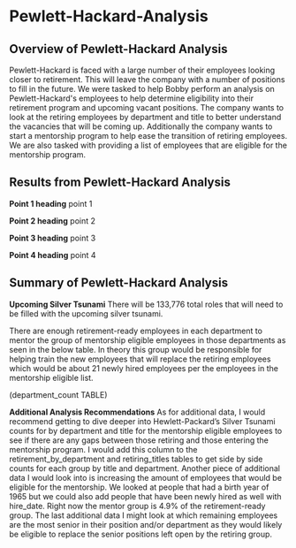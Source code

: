 # Pewlett-Hackard-Analysis

## Overview of Pewlett-Hackard Analysis
Pewlett-Hackard is faced with a large number of their employees looking closer to retirement. This will leave the company with a number of positions to fill in the future. We were tasked to help Bobby perform an analysis on Pewlett-Hackard's employees to help determine eligibility into their retirement program and upcoming vacant positions. The company wants to look at the retiring employees by department and title to better understand the vacancies that will be coming up. Additionally the company wants to start a mentorship program to help ease the transition of retiring employees. We are also tasked with providing a list of employees that are eligible for the mentorship program.

## Results from Pewlett-Hackard Analysis

**Point 1 heading**
point 1

**Point 2 heading**
point 2

**Point 3 heading**
point 3

**Point 4 heading**
point 4

## Summary of Pewlett-Hackard Analysis

**Upcoming Silver Tsunami**
There will be 133,776 total roles that will need to be filled with the upcoming silver tsunami.

There are enough retirement-ready employees in each department to mentor the group of mentorship eligible employees in those departments as seen in the below table. In theory this group would be responsible for helping train the new employees that will replace the retiring employees which would be about 21 newly hired employees per the employees in the mentorship eligible list.

(department_count TABLE)

**Additional Analysis Recommendations**
As for additional data, I would recommend getting to dive deeper into Hewlett-Packard’s Silver Tsunami counts for by department and title for the mentorship eligible employees to see if there are any gaps between those retiring and those entering the mentorship program. I would add this column to the retirement_by_department and retiring_titles tables to get side by side counts for each group by title and department. Another piece of additional data I would look into is increasing the amount of employees that would be eligible for the mentorship. We looked at people that had a birth year of 1965 but we could also add people that have been newly hired as well with hire_date. Right now the mentor group is 4.9% of the retirement-ready group. The last additional data I might look at which remaining employees are the most senior in their position and/or department as they would likely be eligible to replace the senior positions left open by the retiring group.
